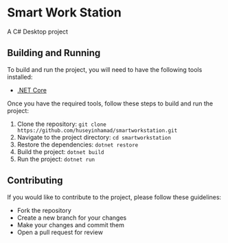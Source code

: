 # Smart Work Station

A C# Desktop project

## Building and Running

To build and run the project, you will need to have the following tools installed:

- [.NET Core](https://dotnet.microsoft.com/download)

Once you have the required tools, follow these steps to build and run the project:

1. Clone the repository: `git clone https://github.com/huseyinhamad/smartworkstation.git`
2. Navigate to the project directory: `cd smartworkstation`
3. Restore the dependencies: `dotnet restore`
4. Build the project: `dotnet build`
5. Run the project: `dotnet run`

## Contributing

If you would like to contribute to the project, please follow these guidelines:

- Fork the repository
- Create a new branch for your changes
- Make your changes and commit them
- Open a pull request for review
